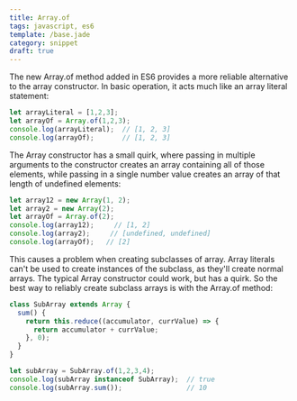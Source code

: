 ```yaml
---
title: Array.of
tags: javascript, es6
template: /base.jade
category: snippet
draft: true
---
```


The new Array.of method added in ES6 provides a more reliable alternative to the array constructor. In basic operation, it acts much like an array literal statement:

```javascript
let arrayLiteral = [1,2,3];
let arrayOf = Array.of(1,2,3);
console.log(arrayLiteral);  // [1, 2, 3]
console.log(arrayOf);       // [1, 2, 3]
```

The Array constructor has a small quirk, where passing in multiple arguments to the constructor creates an array containing all of those elements, while passing in a single number value creates an array of that length of undefined elements:

```javascript
let array12 = new Array(1, 2);
let array2 = new Array(2);
let arrayOf = Array.of(2);
console.log(array12);     // [1, 2]
console.log(array2);     // [undefined, undefined]
console.log(arrayOf);   // [2]
```

This causes a problem when creating subclasses of array. Array literals can't be used to create instances of the subclass, as they'll create normal arrays. The typical Array constructor could work, but has a quirk. So the best way to reliably create subclass arrays is with the Array.of method:

```javascript
class SubArray extends Array {
  sum() {
    return this.reduce((accumulator, currValue) => {
      return accumulator + currValue;
    }, 0);
  }
}

let subArray = SubArray.of(1,2,3,4);
console.log(subArray instanceof SubArray);  // true
console.log(subArray.sum());                // 10
```
